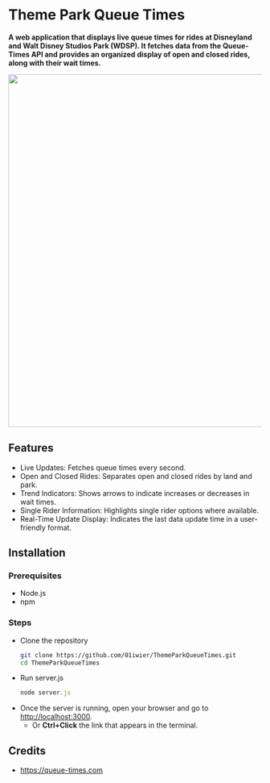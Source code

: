 # Theme Park Queue Times

**A web application that displays live queue times for rides at Disneyland and Walt Disney Studios Park (WDSP). It fetches data from the Queue-Times API and provides an organized display of open and closed rides, along with their wait times.**

<img src="https://github.com/user-attachments/assets/6e91dfce-c05f-4a0e-aab4-3171b0647907" width="700">
<br>

## Features
* Live Updates: Fetches queue times every second.
* Open and Closed Rides: Separates open and closed rides by land and park.
* Trend Indicators: Shows arrows to indicate increases or decreases in wait times.
* Single Rider Information: Highlights single rider options where available.
* Real-Time Update Display: Indicates the last data update time in a user-friendly format.

## Installation
### Prerequisites
  * Node.js
  * npm
### Steps
  * Clone the repository
    ```bash
    git clone https://github.com/01iwier/ThemeParkQueueTimes.git
    cd ThemeParkQueueTimes
    ```
  * Run server.js
    ```js
    node server.js
    ```
  * Once the server is running, open your browser and go to [http://localhost:3000](http://localhost:3000).
    * Or **Ctrl+Click** the link that appears in the terminal.
   
## Credits
  * https://queue-times.com
